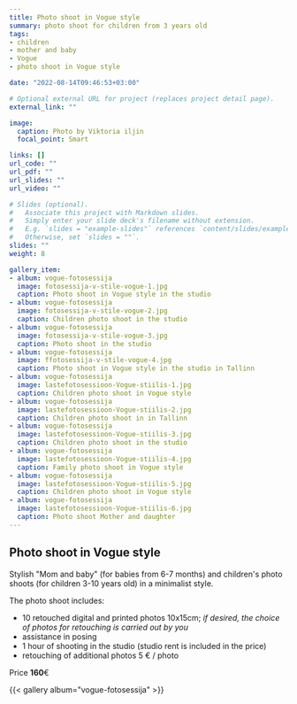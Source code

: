 ```yaml
---
title: Photo shoot in Vogue style
summary: photo shoot for children from 3 years old
tags:
- children
- mother and baby
- Vogue
- photo shoot in Vogue style

date: "2022-08-14T09:46:53+03:00"

# Optional external URL for project (replaces project detail page).
external_link: ""

image:
  caption: Photo by Viktoria iljin
  focal_point: Smart

links: []
url_code: ""
url_pdf: ""
url_slides: ""
url_video: ""

# Slides (optional).
#   Associate this project with Markdown slides.
#   Simply enter your slide deck's filename without extension.
#   E.g. `slides = "example-slides"` references `content/slides/example-slides.md`.
#   Otherwise, set `slides = ""`.
slides: ""
weight: 8

gallery_item:
- album: vogue-fotosessija
  image: fotosessija-v-stile-vogue-1.jpg
  caption: Photo shoot in Vogue style in the studio 
- album: vogue-fotosessija
  image: fotosessija-v-stile-vogue-2.jpg
  caption: Children photo shoot in the studio 
- album: vogue-fotosessija
  image: fotosessija-v-stile-vogue-3.jpg
  caption: Photo shoot in the studio
- album: vogue-fotosessija
  image: ffotosessija-v-stile-vogue-4.jpg
  caption: Photo shoot in Vogue style in the studio in Tallinn
- album: vogue-fotosessija
  image: lastefotosessioon-Vogue-stiilis-1.jpg
  caption: Children photo shoot in Vogue style 
- album: vogue-fotosessija
  image: lastefotosessioon-Vogue-stiilis-2.jpg
  caption: Children photo shoot in in Tallinn
- album: vogue-fotosessija
  image: lastefotosessioon-Vogue-stiilis-3.jpg
  caption: Children photo shoot in the studio
- album: vogue-fotosessija
  image: lastefotosessioon-Vogue-stiilis-4.jpg
  caption: Family photo shoot in Vogue style 
- album: vogue-fotosessija
  image: lastefotosessioon-Vogue-stiilis-5.jpg
  caption: Children photo shoot in Vogue style 
- album: vogue-fotosessija
  image: lastefotosessioon-Vogue-stiilis-6.jpg
  caption: Photo shoot Mother and daughter 
---
```


## Photo shoot in Vogue style

Stylish "Mom and baby" (for babies from 6-7 months) and children's photo shoots (for children 3-10 years old) in a minimalist style.

The photo shoot includes:
* 10 retouched digital and printed photos 10x15cm; _if desired, the choice of photos for retouching is carried out by you_
* assistance in posing
* 1 hour of shooting in the studio (studio rent is included in the price)
* retouching of additional photos 5 € / photo

Price **160**€

{{< gallery album="vogue-fotosessija" >}}